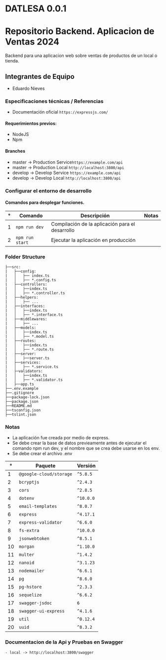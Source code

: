 # DATLESA 0.0.1

# Repositorio Backend. Aplicacion de Ventas 2024

Backend para una aplicacion web sobre ventas de productos de un local o tienda.


## Integrantes de Equipo

- Eduardo Nieves

### Especificaciones técnicas / Referencias

- Documentación oficial `https://expressjs.com/` 

#### Requerimientos previos:

- NodeJS
- Npm

#### Branches

- master -> Production Service`https://example.com/api`
- master -> Production Local `http://localhost:3800/api`
- develop -> Develop Service `https://example.com/api`
- develop -> Develop Local `http://localhost:3800/api`

### Configurar el entorno de desarrollo

#### Comandos para desplegar funciones.

| °   | Comando         | Descripción                                      | Notas |
| --- | --------------- | ------------------------------------------------ | ----- |
| 1   | `npm run dev`   | Compilación de la aplicación para el desarrollo  |
| 2   | `npm run start` | Ejecutar la aplicación en producción             |


### Folder Structure

```
├──src:
|   ├──config:
|   │   ├── index.ts
|   │   ├── *.config.ts
|   ├──controllers:
|   │   ├──index.ts
|   │   ├── *.controller.ts
|   ├──helpers:
|   │   ├── ...
|   ├──interfaces:
|   │   ├──index.ts
|   │   ├── *.interface.ts
|   ├──middlewares:
|   │   ├── ...
|   ├──models:
|   │   ├──index.ts
|   │   ├── *.model.ts
|   ├──routes:
|   │   ├──index.ts
|   │   ├── *.route.ts
|   ├──server:
|   │   ├──server.ts
|   ├──services:
|   │   ├── *.service.ts
|   ├─validators:
|   │   ├──index.ts
|   │   ├── *.validator.ts
|   ├──app.ts
├──.env.example
├──.gitignore
├──package-lock.json
├──package.json
├──README.md
├──tsconfig.json
├──tslint.json
```

### Notas

- La aplicación fue creada por medio de express.
- Se debe crear la base de datos previeamente antes de ejecutar el comando npm run dev, y el nombre que se crea debe usarse en los env.
- Se debe crear el archivo .env

| °   | Paquete                            | Versión         |
| --- | ---------------------------------- | --------------- |
| 1   | `@google-cloud/storage`            | `^5.8.5`        |
| 2   | `bcryptjs`                         | `^2.4.3`        |
| 3   | `cors`                             | `^2.8.5`        |
| 4   | `dotenv`                           | `^10.0.0`       |
| 5   | `email-templates`                  | `^8.0.7`        |
| 6   | `express`                          | `^4.17.1`       |
| 7   | `express-validator`                | `^6.6.0`        |
| 8   | `fs-extra`                         | `^10.0.0`       |
| 9   | `jsonwebtoken`                     | `^8.5.1`        |
| 10  | `morgan`                           | `^1.10.0`       |
| 11  | `multer`                           | `^1.4.2`        |
| 12  | `nanoid`                           | `^3.1.23`       |
| 13  | `nodemailer`                       | `^6.6.1`        |
| 14  | `pg`                               | `^8.6.0`        |
| 15  | `pg-hstore`                        | `^2.3.3`        |
| 16  | `sequelize`                        | `^6.6.2`        |
| 17  | `swagger-jsdoc`                    | `6`             |
| 18  | `swagger-ui-express`               | `^4.1.6`        |
| 19  | `util`                             | `^0.12.4`       |
| 20  | `uuid`                             | `^8.3.2`        |

### Documentacion de la Api y Pruebas en Swagger

```
- local -> http://localhost:3800/swagger
```
